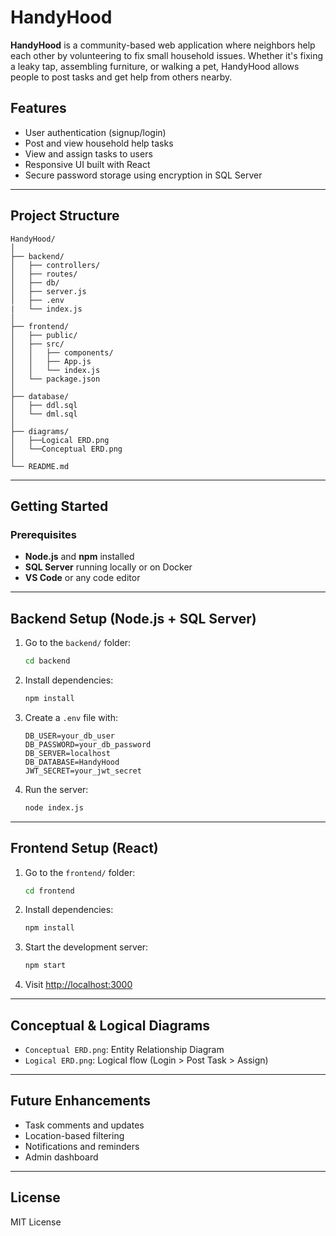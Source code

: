 # HandyHood

**HandyHood** is a community-based web application where neighbors help each other by volunteering to fix small household issues. Whether it's fixing a leaky tap, assembling furniture, or walking a pet, HandyHood allows people to post tasks and get help from others nearby.

## Features

- User authentication (signup/login)
- Post and view household help tasks
- View and assign tasks to users
- Responsive UI built with React
- Secure password storage using encryption in SQL Server

---

## Project Structure

```
HandyHood/
│
├── backend/
│   ├── controllers/
│   ├── routes/
│   ├── db/
│   ├── server.js
│   ├── .env
|   └── index.js
│
├── frontend/
│   ├── public/
│   ├── src/
│   │   ├── components/
│   │   ├── App.js
│   │   └── index.js
│   └── package.json
│
├── database/
│   ├── ddl.sql
│   └── dml.sql
│
├── diagrams/
│   ├──Logical ERD.png
│   └──Conceptual ERD.png
│
└── README.md
```

---

## Getting Started

### Prerequisites

- **Node.js** and **npm** installed
- **SQL Server** running locally or on Docker
- **VS Code** or any code editor

---

## Backend Setup (Node.js + SQL Server)

1. Go to the `backend/` folder:
   ```bash
   cd backend
   ```

2. Install dependencies:
   ```bash
   npm install
   ```

3. Create a `.env` file with:
   ```env
   DB_USER=your_db_user
   DB_PASSWORD=your_db_password
   DB_SERVER=localhost
   DB_DATABASE=HandyHood
   JWT_SECRET=your_jwt_secret
   ```

4. Run the server:
   ```bash
   node index.js
   ```

---

## Frontend Setup (React)

1. Go to the `frontend/` folder:
   ```bash
   cd frontend
   ```

2. Install dependencies:
   ```bash
   npm install
   ```

3. Start the development server:
   ```bash
   npm start
   ```

4. Visit [http://localhost:3000](http://localhost:3000)

---
## Conceptual & Logical Diagrams

- `Conceptual ERD.png`: Entity Relationship Diagram 
- `Logical ERD.png`: Logical flow (Login > Post Task > Assign)

---

## Future Enhancements

- Task comments and updates
- Location-based filtering
- Notifications and reminders
- Admin dashboard

---

## License

MIT License

